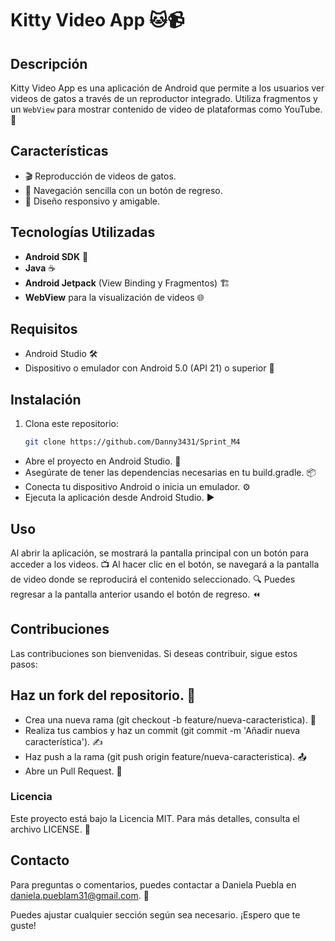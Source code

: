 # Kitty Video App 🐱📹

## Descripción

Kitty Video App es una aplicación de Android que permite a los usuarios ver videos de gatos a través de un reproductor integrado. Utiliza fragmentos y un `WebView` para mostrar contenido de video de plataformas como YouTube. 🎥

## Características

- 🎬 Reproducción de videos de gatos.
- 🔄 Navegación sencilla con un botón de regreso.
- 📱 Diseño responsivo y amigable.

## Tecnologías Utilizadas

- **Android SDK** 📱
- **Java** ☕
- **Android Jetpack** (View Binding y Fragmentos) 🏗️
- **WebView** para la visualización de videos 🌐

## Requisitos

- Android Studio 🛠️
- Dispositivo o emulador con Android 5.0 (API 21) o superior 📱

## Instalación

1. Clona este repositorio:
   ```bash
   git clone https://github.com/Danny3431/Sprint_M4
- Abre el proyecto en Android Studio. 📂
- Asegúrate de tener las dependencias necesarias en tu build.gradle. 📦
- Conecta tu dispositivo Android o inicia un emulador. ⚙️
- Ejecuta la aplicación desde Android Studio. ▶️
## Uso
Al abrir la aplicación, se mostrará la pantalla principal con un botón para acceder a los videos. 📺
Al hacer clic en el botón, se navegará a la pantalla de video donde se reproducirá el contenido seleccionado. 🔍
Puedes regresar a la pantalla anterior usando el botón de regreso. ⏪
## Contribuciones
Las contribuciones son bienvenidas. Si deseas contribuir, sigue estos pasos:

## Haz un fork del repositorio. 🍴
- Crea una nueva rama (git checkout -b feature/nueva-caracteristica). 🌿
- Realiza tus cambios y haz un commit (git commit -m 'Añadir nueva característica'). ✍️
- Haz push a la rama (git push origin feature/nueva-caracteristica). 📤
- Abre un Pull Request. 🔄

### Licencia
Este proyecto está bajo la Licencia MIT. Para más detalles, consulta el archivo LICENSE. 📜

## Contacto
Para preguntas o comentarios, puedes contactar a Daniela Puebla en daniela.pueblam31@gmail.com. 📧

Puedes ajustar cualquier sección según sea necesario. ¡Espero que te guste!
